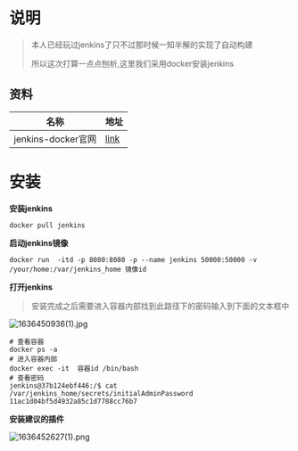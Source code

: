 #  说明

> 本人已经玩过jenkins了只不过那时候一知半解的实现了自动构建
>
> 所以这次打算一点点刨析,这里我们采用docker安装jenkins

## 资料

| 名称               | 地址                                              |
| ------------------ | ------------------------------------------------- |
| jenkins-docker官网 | [link](https://registry.hub.docker.com/_/jenkins) |

#  安装

**安装jenkins**

```shell
docker pull jenkins
```

**启动jenkins镜像**

```shell
docker run  -itd -p 8080:8080 -p --name jenkins 50000:50000 -v /your/home:/var/jenkins_home 镜像id
```

**打开jenkins**

> 安装完成之后需要进入容器内部找到此路径下的密码输入到下面的文本框中

![1636450936(1).jpg](https://i.loli.net/2021/11/09/xAjnCo9B8XZOtKN.png)

```shell
# 查看容器
docker ps -a
# 进入容器内部
docker exec -it  容器id /bin/bash
# 查看密码
jenkins@37b124ebf446:/$ cat /var/jenkins_home/secrets/initialAdminPassword
11ac1d04bf5d4932a85c1d7788cc76b7
```

**安装建议的插件**

![1636452627(1).png](https://i.loli.net/2021/11/09/JiTSRpWZDye6LAs.png)
